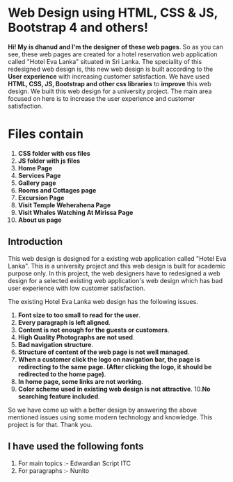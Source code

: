 # Web Design using HTML, CSS & JS, Bootstrap 4 and others!

**Hi! My is dhanud and I'm the designer of these web pages**. So as you can see, these web pages are created for a hotel reservation web application called "Hotel Eva Lanka" situated in Sri Lanka. The speciality of this redesigned web design is, this new web design is built according to the **User experience** with increasing customer satisfaction. We have used **HTML, CSS, JS, Bootstrap and other css libraries** to **improve** this web design. We built this web design for a university project. The main area focused on here is to increase the user experience and customer satisfaction.

# Files contain

1. **CSS folder with css files**
2. **JS folder with js files**
3. **Home Page**
4. **Services Page**
5. **Gallery page**
6. **Rooms and Cottages page**
7. **Excursion Page**
8. **Visit Temple Weherahena Page**
9. **Visit Whales Watching At Mirissa Page**
10. **About us page**

## Introduction
This web design is designed for a existing web application called "Hotel Eva Lanka". This is a university project and this web design is built for academic purpose only. In this project, the web designers have to redesigned a web design for a selected existing web application's web design which has bad user experience with low customer satisfaction.

The existing Hotel Eva Lanka web design has the following issues.
1. **Font size to too small to read for the user**.
2. **Every paragraph is left aligned**.
3. **Content is not enough for the guests or customers**.
4. **High Quality Photographs are not used**.
5. **Bad navigation structure**.
6. **Structure of content of the web page is not well managed**.
7. **When a customer click the logo on navigation bar, the page is redirecting to the same page. (After clicking the logo, it should be redirected to the home page)**.
8. **In home page, some links are not working**.
9. **Color scheme used in existing web design is not attractive**.
10.**No searching feature included**.

So we have come up with a better design by answering the above mentioned issues using some modern technology and knowledge. This project is for that. Thank you.

## I have used the following fonts

1. For main topics :- Edwardian Script ITC
2. For paragraphs :- Nunito
